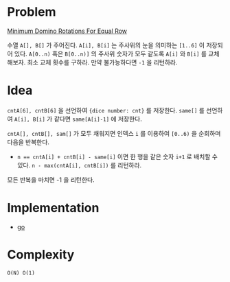 # Problem

[Minimum Domino Rotations For Equal Row](https://leetcode.com/problems/minimum-domino-rotations-for-equal-row/)

수열 `A[], B[]` 가 주어진다. `A[i], B[i]` 는 주사위의 눈을 의미하는
`[1..6]` 이 저장되어 있다. `A[0..n)` 혹은 `B[0..n)]` 의 주사위 숫자가
모두 같도록 `A[i]` 와 `B[i]` 를 교체해보자. 최소 교체 횟수를 구하라.
만약 불가능하다면 `-1` 을 리턴하라.

# Idea

`cntA[6], cntB[6]` 을 선언하여 `{dice number: cnt}` 를 저장한다.
`same[]` 를 선언하여 `A[i], B[i]` 가 같다면 `same[A[i]-1]` 에
저장한다.

`cntA[], cntB[], sam[]` 가 모두 채워지면 인덱스 `i` 를 이용하여
`[0..6)` 을 순회하며 다음을 반복한다.

* `n == cntA[i] + cntB[i] - same[i]` 이면 한 행을 같은 숫자 `i+1` 로 배치할 수
  있다. `n - max(cntA[i], cntB[i])` 를 리턴하라.

모든 반복을 마치면 -1 을 리턴한다.

# Implementation

* [go](a.go)

# Complexity

```
O(N) O(1)
```
